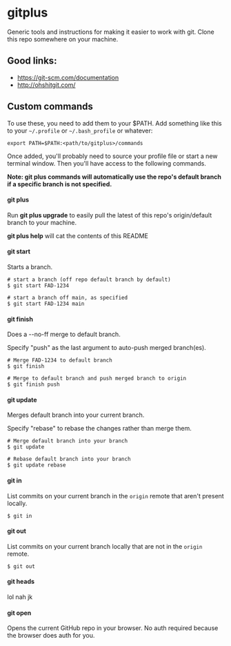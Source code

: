 # gitplus

Generic tools and instructions for making it easier to work with git. Clone this repo somewhere on your machine.

## Good links:

* https://git-scm.com/documentation
* http://ohshitgit.com/

## Custom commands

To use these, you need to add them to your $PATH. Add something like this to your `~/.profile` or `~/.bash_profile` or whatever:

```
export PATH=$PATH:<path/to/gitplus>/commands
```

Once added, you'll probably need to source your profile file or start a new terminal window. Then you'll have access to the following commands.

**Note: git plus commands will automatically use the repo's default branch if a specific branch is not specified.**

#### git plus

Run **git plus upgrade** to easily pull the latest of this repo's origin/default branch to your machine.

**git plus help** will cat the contents of this README

#### git start

Starts a branch.

```shell
# start a branch (off repo default branch by default)
$ git start FAD-1234

# start a branch off main, as specified
$ git start FAD-1234 main
```

#### git finish

Does a --no-ff merge to default branch.

Specify "push" as the last argument to auto-push merged branch(es).

```shell
# Merge FAD-1234 to default branch
$ git finish

# Merge to default branch and push merged branch to origin
$ git finish push
```

#### git update

Merges default branch into your current branch.

Specify "rebase" to rebase the changes rather than merge them.

```shell
# Merge default branch into your branch
$ git update

# Rebase default branch into your branch
$ git update rebase
```

#### git in

List commits on your current branch in the `origin` remote that aren't present locally.

```shell
$ git in
```

#### git out

List commits on your current branch locally that are not in the `origin` remote.

```shell
$ git out
```

#### git heads

lol nah jk

#### git open

Opens the current GitHub repo in your browser. No auth required because the browser does auth for you.
